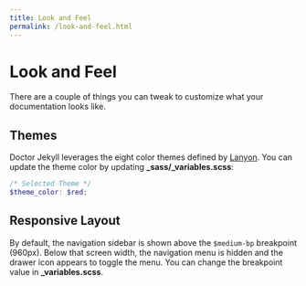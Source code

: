 ```yaml
---
title: Look and Feel
permalink: /look-and-feel.html
---
```

# Look and Feel

There are a couple of things you can tweak to customize what your documentation looks like.

## Themes

Doctor Jekyll leverages the eight color themes defined by [Lanyon](https://github.com/poole/lanyon). You can update the theme color by updating **_sass/_variables.scss**:

```scss
/* Selected Theme */
$theme_color: $red;
```

## Responsive Layout

By default, the navigation sidebar is shown above the `$medium-bp` breakpoint (960px). Below that screen width, the navigation menu is hidden and the drawer icon appears to toggle the menu. You can change the breakpoint value in  **_variables.scss**. 